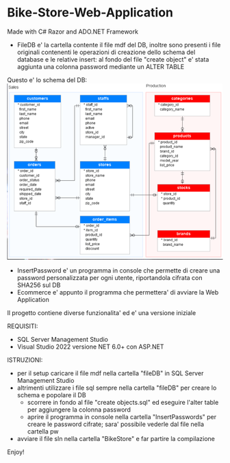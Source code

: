 # Bike-Store-Web-Application
Made with C# Razor and ADO.NET Framework

- FileDB e' la cartella contente il file mdf del DB, inoltre sono presenti i file originali contenenti le operazioni di creazione dello schema del database e le relative insert: al fondo del file  "create object" e' stata aggiunta una colonna password mediante un ALTER TABLE

Questo e' lo schema del DB:
![ Schema ER](fileDB/ER.png)

- InsertPassword e' un programma in console che permette di creare una password personalizzata per ogni utente, riportandola cifrata con SHA256 sul DB
- Ecommerce e' appunto il programma che permettera' di avviare la Web Application

Il progetto contiene diverse funzionalita' ed e' una versione iniziale

REQUISITI:
- SQL Server Management Studio
- Visual Studio 2022 versione NET 6.0+ con ASP.NET

ISTRUZIONI:
- per il setup caricare il file mdf nella cartella "fileDB" in SQL Server Management Studio 
- altrimenti utilizzare i file sql sempre nella cartella "fileDB" per creare lo schema e popolare il DB
    - scorrere in fondo al file "create objects.sql" ed eseguire l'alter table per aggiungere la colonna password
    - aprire il programma in console nella cartella "InsertPasswords" per creare le password cifrate; sara' possibile vederle dal file nella cartella pw
- avviare il file sln nella cartella "BikeStore" e far partire la compilazione

Enjoy! 

